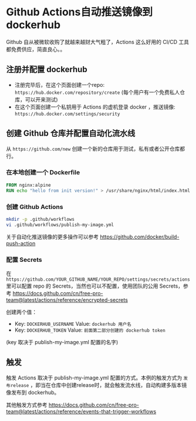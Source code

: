 # Github Actions自动推送镜像到dockerhub

Github 自从被微软收购了就越来越财大气粗了，Actions 这么好用的 CI/CD 工具都免费供应，简直良心。。

## 注册并配置 dockerhub

* 注册完毕后，在这个页面创建一个repo: `https://hub.docker.com/repository/create` (每个用户有一个免费私人仓库，可以开来测试)
* 在这个页面创建一个私钥用于 Actions 的虚机登录 docker ，推送镜像: `https://hub.docker.com/settings/security`

## 创建 Github 仓库并配置自动化流水线

从 `https://github.com/new` 创建一个新的仓库用于测试，私有或者公开仓库都行。

### 在本地创建一个 Dockerfile

``` dockerfile
FROM nginx:alpine
RUN echo "hello from init version!" > /usr/share/nginx/html/index.html
```

### 创建 Github Actions

``` BASH
mkdir -p .github/workflows
vi .github/workflows/publish-my-image.yml
```

关于自动化推送镜像的更多操作可以参考 https://github.com/docker/build-push-action

### 配置 Secrets

在 `https://github.com/YOUR_GITHUB_NAME/YOUR_REPO/settings/secrets/actions` 里可以配置 repo 的 Secrets，当然也可以不配置，使用团队的公用 Secrets，参考 https://docs.github.com/cn/free-pro-team@latest/actions/reference/encrypted-secrets

创建两个值：

* Key: `DOCKERHUB_USERNAME` Value: `dockerhub 用户名`
* Key: `DOCKERHUB_TOKEN` Value: `前面第二部分创建的 dockerhub token`

(key 取决于 publish-my-image.yml 配置的名字)

## 触发

触发 Actions 取决于 publish-my-image.yml 配置的方式。本例的触发方式为 `发布release` ，即当在仓库中创建release时，就会触发流水线，自动构建多版本镜像发布到 dockerhub。

其他触发方式参考 https://docs.github.com/cn/free-pro-team@latest/actions/reference/events-that-trigger-workflows
